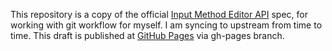 This repository is a copy of the official [Input Method Editor API][1] spec, for working with git workflow for myself.  I am syncing to upstream from time to time.
This draft is published at [GitHub Pages][2] via gh-pages branch.

   [1]: http://dvcs.w3.org/hg/ime-api/raw-file/default/Overview.html
   [2]: http://tkochi-w3c.github.io/imeapi_draft/Overview.html
